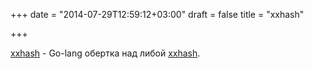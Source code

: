 +++
date = "2014-07-29T12:59:12+03:00"
draft = false
title = "xxhash"

+++

<p><a href="https://github.com/OneOfOne/xxhash">xxhash</a>&nbsp;- Go-lang обертка над либой <a href="https://code.google.com/p/xxhash/">xxhash</a>.</p>

